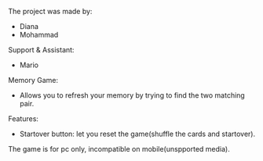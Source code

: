 The project was made by:

- Diana
- Mohammad

Support & Assistant:

- Mario

Memory Game:

- Allows you to refresh your memory by trying to find the two matching pair.

Features:

- Startover button: let you reset the game(shuffle the cards and startover).

The game is for pc only, incompatible on mobile(unspported media).
